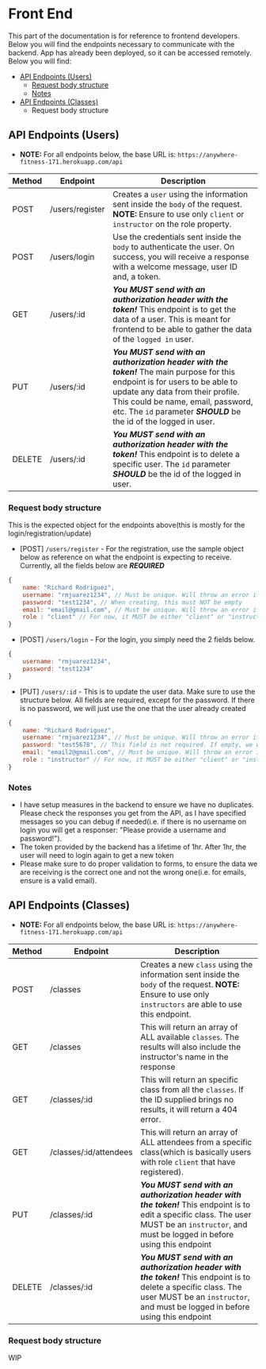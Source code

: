 # Front End

This part of the documentation is for reference to frontend developers. Below you will find the endpoints necessary to communicate with the backend. App has already been deployed, so it can be accessed remotely. Below you will find:

- [API Endpoints (Users)](https://github.com/Anywhere-Fitness171/BackEnd/blob/Richard-Rodriguez/documentation.md#api-endpoints-users)
  - [Request body structure](https://github.com/Anywhere-Fitness171/BackEnd/blob/Richard-Rodriguez/documentation.md#request-body-structure)
  - [Notes](https://github.com/Anywhere-Fitness171/BackEnd/blob/Richard-Rodriguez/documentation.md#notes)
- [API Endpoints (Classes)](https://github.com/Anywhere-Fitness171/BackEnd/blob/Richard-Rodriguez/documentation.md#api-endpoints-classes)
  - Request body structure

## API Endpoints (Users)

- **NOTE:** For all endpoints below, the base URL is: `https://anywhere-fitness-171.herokuapp.com/api`

| Method | Endpoint        | Description                                                                                                                                                                                                                                                                   |
| ------ | --------------- | ----------------------------------------------------------------------------------------------------------------------------------------------------------------------------------------------------------------------------------------------------------------------------- |
| POST   | /users/register | Creates a `user` using the information sent inside the `body` of the request. **NOTE:** Ensure to use only `client` or `instructor` on the role property.                                                                                                                     |
| POST   | /users/login    | Use the credentials sent inside the `body` to authenticate the user. On success, you will receive a response with a welcome message, user ID and, a token.                                                                                                                    |
| GET    | /users/:id      | **_You MUST send with an authorization header with the token!_** This endpoint is to get the data of a user. This is meant for frontend to be able to gather the data of the `logged in` user.                                                                                |
| PUT    | /users/:id      | **_You MUST send with an authorization header with the token!_** The main purpose for this endpoint is for users to be able to update any data from their profile. This could be name, email, password, etc. The `id` parameter **_SHOULD_** be the id of the logged in user. |
| DELETE | /users/:id      | **_You MUST send with an authorization header with the token!_** This endpoint is to delete a specific user. The `id` parameter **_SHOULD_** be the id of the logged in user.                                                                                                 |

### Request body structure

This is the expected object for the endpoints above(this is mostly for the login/registration/update)

- [POST] `/users/register` - For the registration, use the sample object below as reference on what the endpoint is expecting to receive. Currently, all the fields below are **_REQUIRED_**

```js
{
	name: "Richard Rodriguez",
	username: "rmjuarez1234", // Must be unique. Will throw an error if it already exists
	password: "test1234", // When creating, this must NOT be empty
	email: "email@gmail.com", // Must be unique. Will throw an error if it already exists
	role : "client" // For now, it MUST be either "client" or "instructor"
}
```

- [POST] `/users/login` - For the login, you simply need the 2 fields below.

```js
{
	username: "rmjuarez1234",
	password: "test1234"
}
```

- [PUT] `/users/:id` - This is to update the user data. Make sure to use the structure below. All fields are required, except for the password. If there is no password, we will just use the one that the user already created

```js
{
	name: "Richard Rodriguez",
	username: "rmjuarez1234", // Must be unique. Will throw an error if it already exists
	password: "test5678", // This field is not required. If empty, we will use old password
	email: "email2@gmail.com", // Must be unique. Will throw an error if it already exists
	role : "instructor" // For now, it MUST be either "client" or "instructor"
}
```

### Notes

- I have setup measures in the backend to ensure we have no duplicates. Please check the responses you get from the API, as I have specified messages so you can debug if needed(i.e. if there is no username on login you will get a responser: "Please provide a username and password!").
- The token provided by the backend has a lifetime of 1hr. After 1hr, the user will need to login again to get a new token
- Please make sure to do proper validation to forms, to ensure the data we are receiving is the correct one and not the wrong one(i.e. for emails, ensure is a valid email).

## API Endpoints (Classes)

- **NOTE:** For all endpoints below, the base URL is: `https://anywhere-fitness-171.herokuapp.com/api`

| Method | Endpoint               | Description                                                                                                                                                                                      |
| ------ | ---------------------- | ------------------------------------------------------------------------------------------------------------------------------------------------------------------------------------------------ |
| POST   | /classes               | Creates a new `class` using the information sent inside the `body` of the request. **NOTE:** Ensure to use only `instructors` are able to use this endpoint.                                     |
| GET    | /classes               | This will return an array of ALL available `classes`. The results will also include the instructor's name in the response                                                                        |
| GET    | /classes/:id           | This will return an specific class from all the `classes`. If the ID supplied brings no results, it will return a 404 error.                                                                     |
| GET    | /classes/:id/attendees | This will return an array of ALL attendees from a specific class(which is basically users with role `client` that have registered).                                                              |
| PUT    | /classes/:id           | **_You MUST send with an authorization header with the token!_** This endpoint is to edit a specific class. The user MUST be an `instructor`, and must be logged in before using this endpoint   |
| DELETE | /classes/:id           | **_You MUST send with an authorization header with the token!_** This endpoint is to delete a specific class. The user MUST be an `instructor`, and must be logged in before using this endpoint |

### Request body structure

WIP
